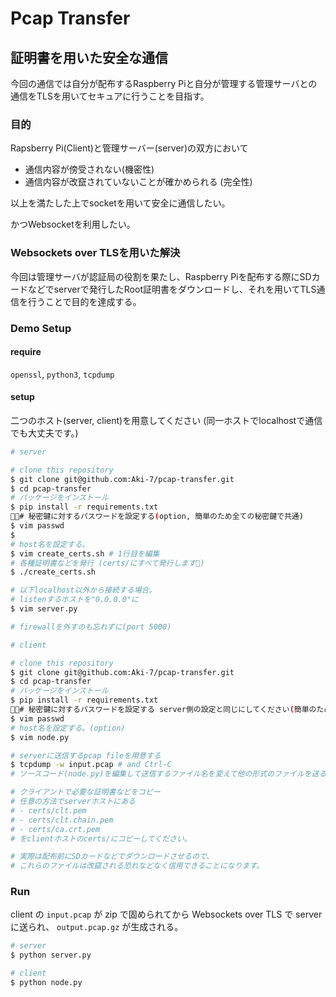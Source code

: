 # Pcap Transfer

## 証明書を用いた安全な通信

今回の通信では自分が配布するRaspberry Piと自分が管理する管理サーバとの通信をTLSを用いてセキュアに行うことを目指す。

### 目的

Rapsberry Pi(Client)と管理サーバー(server)の双方において

- 通信内容が傍受されない(機密性)
- 通信内容が改竄されていないことが確かめられる (完全性)

以上を満たした上でsocketを用いて安全に通信したい。

かつWebsocketを利用したい。

### Websockets over TLSを用いた解決

今回は管理サーバが認証局の役割を果たし、Raspberry Piを配布する際にSDカードなどでserverで発行したRoot証明書をダウンロードし、それを用いてTLS通信を行うことで目的を達成する。

### Demo Setup

#### require

`openssl`, `python3`, `tcpdump`

#### setup

二つのホスト(server, client)を用意してください
(同一ホストでlocalhostで通信でも大丈夫です。)

```sh
# server

# clone this repository
$ git clone git@github.com:Aki-7/pcap-transfer.git
$ cd pcap-transfer
# パッケージをインストール
$ pip install -r requirements.txt
# 秘密鍵に対するパスワードを設定する(option, 簡単のため全ての秘密鍵で共通)
$ vim passwd
$
# host名を設定する。
$ vim create_certs.sh # 1行目を編集
# 各種証明書などを発行 (certs/にすべて発行します)
$ ./create_certs.sh

# 以下localhost以外から接続する場合。
# listenするホストを"0.0.0.0"に
$ vim server.py

# firewallを外すのも忘れずに(port 5000)
```

```sh
# client

# clone this repository
$ git clone git@github.com:Aki-7/pcap-transfer.git
$ cd pcap-transfer
# パッケージをインストール
$ pip install -r requirements.txt
# 秘密鍵に対するパスワードを設定する server側の設定と同じにしてください(簡単のためです)
$ vim passwd
# host名を設定する。(option)
$ vim node.py

# serverに送信するpcap fileを用意する
$ tcpdump -w input.pcap # and Ctrl-C
# ソースコード(node.py)を編集して送信するファイル名を変えて他の形式のファイルを送ることもできます。

# クライアントで必要な証明書などをコピー
# 任意の方法でserverホストにある
# - certs/clt.pem
# - certs/clt.chain.pem
# - certs/ca.crt.pem
# をclientホストのcerts/にコピーしてください。

# 実際は配布前にSDカードなどでダウンロードさせるので、
# これらのファイルは改竄される恐れなどなく信用できることになります。
```

### Run

client の `input.pcap` が zip で固められてから Websockets over TLS で server に送られ、 `output.pcap.gz` が生成される。

```sh
# server
$ python server.py
```

```sh
# client
$ python node.py
```
